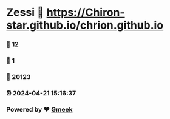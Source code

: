 # Zessi :link: https://Chiron-star.github.io/chrion.github.io 
### :page_facing_up: [12](https://Chiron-star.github.io/chrion.github.io/tag.html) 
### :speech_balloon: 1 
### :hibiscus: 20123 
### :alarm_clock: 2024-04-21 15:16:37 
### Powered by :heart: [Gmeek](https://github.com/Meekdai/Gmeek)
